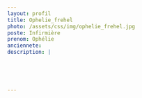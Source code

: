 ```yaml
---
layout: profil
title: Ophelie_frehel
photo: /assets/css/img/ophelie_frehel.jpg
poste: Infirmière
prenom: Ophélie
anciennete: 
description: |
 

  

  
---
```


